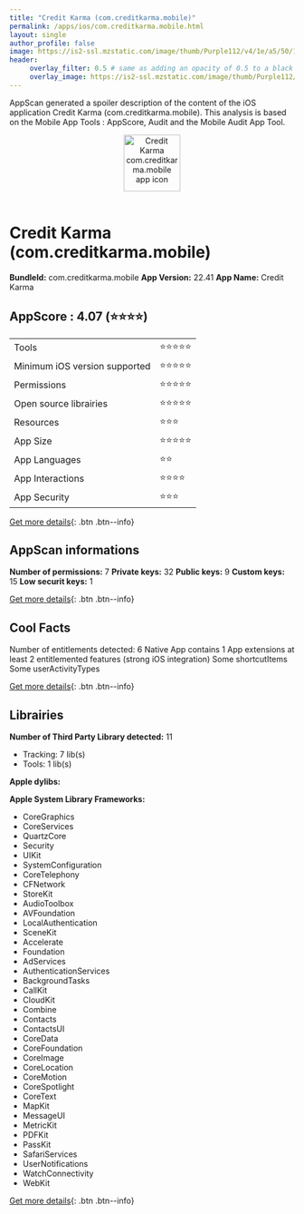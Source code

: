 ```yaml
---
title: "Credit Karma (com.creditkarma.mobile)"
permalink: /apps/ios/com.creditkarma.mobile.html
layout: single
author_profile: false
image: https://is2-ssl.mzstatic.com/image/thumb/Purple112/v4/1e/a5/50/1ea55064-476b-57c8-3f20-721d4b3b0d4d/AppIcon-1x_U007emarketing-0-5-0-85-220.png/512x512bb.jpg
header: 
     overlay_filter: 0.5 # same as adding an opacity of 0.5 to a black background
     overlay_image: https://is2-ssl.mzstatic.com/image/thumb/Purple112/v4/1e/a5/50/1ea55064-476b-57c8-3f20-721d4b3b0d4d/AppIcon-1x_U007emarketing-0-5-0-85-220.png/512x512bb.jpg
---
```

AppScan generated a spoiler description of the content of the iOS application Credit Karma (com.creditkarma.mobile). This analysis is based on the Mobile App Tools : AppScore, Audit and the Mobile Audit App Tool.

  
  
<div style="text-align: center;"><img src="https://is2-ssl.mzstatic.com/image/thumb/Purple112/v4/1e/a5/50/1ea55064-476b-57c8-3f20-721d4b3b0d4d/AppIcon-1x_U007emarketing-0-5-0-85-220.png/512x512bb.jpg" width="100" height="100" alt="Credit Karma com.creditkarma.mobile app icon"></div></br>
  
# Credit Karma (com.creditkarma.mobile)

**BundleId:** com.creditkarma.mobile
**App Version:** 22.41
**App Name:** Credit Karma


## AppScore : 4.07 (⭐️⭐️⭐️⭐️) 

<table>
<tr><td> Tools </td><td> ⭐️⭐️⭐️⭐️⭐️ </td></tr>
<tr><td> Minimum iOS version supported </td><td> ⭐️⭐️⭐️⭐️⭐️ </td></tr>
<tr><td> Permissions </td><td> ⭐️⭐️⭐️⭐️⭐️ </td></tr>
<tr><td> Open source librairies </td><td> ⭐️⭐️⭐️⭐️⭐️ </td></tr>
<tr><td> Resources </td><td> ⭐️⭐️⭐️ </td></tr>
<tr><td> App Size </td><td> ⭐️⭐️⭐️⭐️⭐️ </td></tr>
<tr><td> App Languages </td><td> ⭐️⭐️ </td></tr>
<tr><td> App Interactions </td><td> ⭐️⭐️⭐️⭐️ </td></tr>
<tr><td> App Security </td><td> ⭐️⭐️⭐️ </td></tr>
</table>

[Get more details](/pricing.html){: .btn .btn--info}  
  
## AppScan informations 

**Number of permissions:** 7
**Private keys:** 32
**Public keys:** 9
**Custom keys:** 15
**Low securit keys:** 1
  
[Get more details](/pricing.html){: .btn .btn--info}

## Cool Facts

Number of entitlements detected: 6
Native App
contains 1 App extensions
at least 2 entitlemented features (strong iOS integration)
Some shortcutItems 
Some userActivityTypes
  
[Get more details](/pricing.html){: .btn .btn--info}

## Librairies 
**Number of Third Party Library detected:** 11
- Tracking: 7 lib(s)
- Tools: 1 lib(s)

**Apple dylibs:**


**Apple System Library Frameworks:**
- CoreGraphics
- CoreServices
- QuartzCore
- Security
- UIKit
- SystemConfiguration
- CoreTelephony
- CFNetwork
- StoreKit
- AudioToolbox
- AVFoundation
- LocalAuthentication
- SceneKit
- Accelerate
- Foundation
- AdServices
- AuthenticationServices
- BackgroundTasks
- CallKit
- CloudKit
- Combine
- Contacts
- ContactsUI
- CoreData
- CoreFoundation
- CoreImage
- CoreLocation
- CoreMotion
- CoreSpotlight
- CoreText
- MapKit
- MessageUI
- MetricKit
- PDFKit
- PassKit
- SafariServices
- UserNotifications
- WatchConnectivity
- WebKit


  
[Get more details](/pricing.html){: .btn .btn--info}


